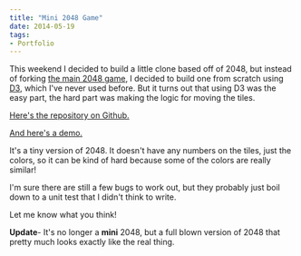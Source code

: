 ```yaml
---
title: "Mini 2048 Game"
date: 2014-05-19
tags:
- Portfolio
---
```


This weekend I decided to build a little clone based off of 2048, but instead of forking [the main 2048 game](https://github.com/gabrielecirulli/2048), I decided to build one from scratch using [D3](http://d3js.org/), which I've never used before. But it turns out that using D3 was the easy part, the hard part was making the logic for moving the tiles.

[Here's the repository on Github.](https://github.com/agarrharr/2048-mini)

[And here's a demo.](http://adam.garrett-harris.com/2048-mini/)

It's a tiny version of 2048. It doesn't have any numbers on the tiles, just the colors, so it can be kind of hard because some of the colors are really similar!

I'm sure there are still a few bugs to work out, but they probably just boil down to a unit test that I didn't think to write.

Let me know what you think!

**Update**- It's no longer a **mini** 2048, but a full blown version of 2048 that pretty much looks exactly like the real thing.
